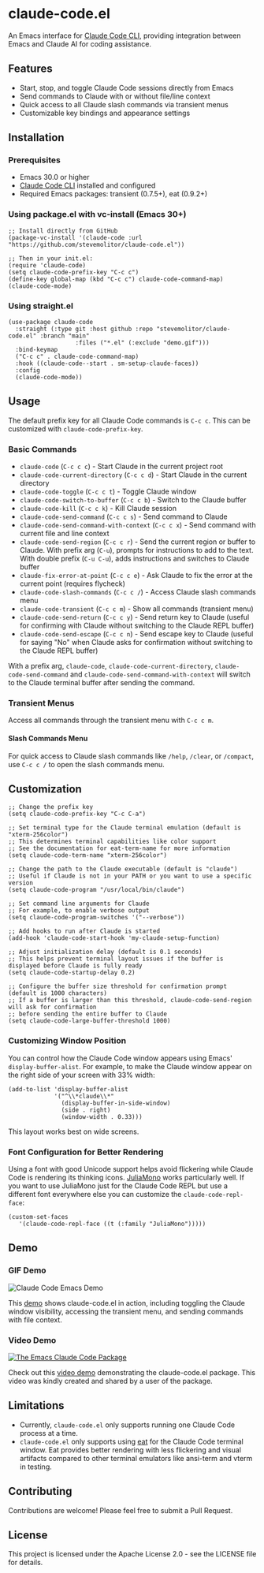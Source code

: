 # claude-code.el

An Emacs interface for [Claude Code CLI](https://github.com/anthropics/claude-code), providing integration between Emacs and Claude AI for coding assistance.

## Features

- Start, stop, and toggle Claude Code sessions directly from Emacs
- Send commands to Claude with or without file/line context
- Quick access to all Claude slash commands via transient menus
- Customizable key bindings and appearance settings

## Installation

### Prerequisites

- Emacs 30.0 or higher
- [Claude Code CLI](https://github.com/anthropics/claude-code) installed and configured
- Required Emacs packages: transient (0.7.5+), eat (0.9.2+)

### Using package.el with vc-install (Emacs 30+)

```elisp
;; Install directly from GitHub
(package-vc-install '(claude-code :url "https://github.com/stevemolitor/claude-code.el"))

;; Then in your init.el:
(require 'claude-code)
(setq claude-code-prefix-key "C-c c")
(define-key global-map (kbd "C-c c") claude-code-command-map)
(claude-code-mode)
```

### Using straight.el

```elisp
(use-package claude-code
  :straight (:type git :host github :repo "stevemolitor/claude-code.el" :branch "main"
                   :files ("*.el" (:exclude "demo.gif")))
  :bind-keymap
  ("C-c c" . claude-code-command-map)
  :hook ((claude-code--start . sm-setup-claude-faces))
  :config
  (claude-code-mode))
```

## Usage

The default prefix key for all Claude Code commands is `C-c c`. This can be customized with `claude-code-prefix-key`.

### Basic Commands

- `claude-code` (`C-c c c`) - Start Claude in the current project root
- `claude-code-current-directory` (`C-c c d`) - Start Claude in the current directory
- `claude-code-toggle` (`C-c c t`) - Toggle Claude window
- `claude-code-switch-to-buffer` (`C-c c b`) - Switch to the Claude buffer
- `claude-code-kill` (`C-c c k`) - Kill Claude session
- `claude-code-send-command` (`C-c c s`) - Send command to Claude
- `claude-code-send-command-with-context` (`C-c c x`) - Send command with current file and line context
- `claude-code-send-region` (`C-c c r`) - Send the current region or buffer to Claude. With prefix arg (`C-u`), prompts for instructions to add to the text. With double prefix (`C-u C-u`), adds instructions and switches to Claude buffer
- `claude-fix-error-at-point` (`C-c c e`) - Ask Claude to fix the error at the current point (requires flycheck)
- `claude-code-slash-commands` (`C-c c /`) - Access Claude slash commands menu
- `claude-code-transient` (`C-c c m`) - Show all commands (transient menu)
- `claude-code-send-return` (`C-c c y`) - Send return key to Claude (useful for confirming with Claude without switching to the Claude REPL buffer)
- `claude-code-send-escape` (`C-c c n`) - Send escape key to Claude (useful for saying "No" when Claude asks for confirmation without switching to the Claude REPL buffer)

With a prefix arg, `claude-code`, `claude-code-current-directory`, `claude-code-send-command` and `claude-code-send-command-with-context` will switch to the Claude terminal buffer after sending the command. 

### Transient Menus

Access all commands through the transient menu with `C-c c m`.

#### Slash Commands Menu

For quick access to Claude slash commands like `/help`, `/clear`, or `/compact`, use `C-c c /` to open the slash commands menu.

## Customization

```elisp
;; Change the prefix key
(setq claude-code-prefix-key "C-c C-a")

;; Set terminal type for the Claude terminal emulation (default is "xterm-256color")
;; This determines terminal capabilities like color support
;; See the documentation for eat-term-name for more information
(setq claude-code-term-name "xterm-256color")

;; Change the path to the Claude executable (default is "claude")
;; Useful if Claude is not in your PATH or you want to use a specific version
(setq claude-code-program "/usr/local/bin/claude")

;; Set command line arguments for Claude
;; For example, to enable verbose output
(setq claude-code-program-switches '("--verbose"))

;; Add hooks to run after Claude is started
(add-hook 'claude-code-start-hook 'my-claude-setup-function)

;; Adjust initialization delay (default is 0.1 seconds)
;; This helps prevent terminal layout issues if the buffer is displayed before Claude is fully ready
(setq claude-code-startup-delay 0.2)

;; Configure the buffer size threshold for confirmation prompt (default is 1000 characters)
;; If a buffer is larger than this threshold, claude-code-send-region will ask for confirmation
;; before sending the entire buffer to Claude
(setq claude-code-large-buffer-threshold 1000)
```

### Customizing Window Position

You can control how the Claude Code window appears using Emacs' `display-buffer-alist`. For example, to make the Claude window appear on the right side of your screen with 33% width:

```elisp
(add-to-list 'display-buffer-alist
             '("^\\*claude\\*"
               (display-buffer-in-side-window)
               (side . right)
               (window-width . 0.33)))
```

This layout works best on wide screens.

### Font Configuration for Better Rendering

Using a font with good Unicode support helps avoid flickering while Claude Code is rendering its thinking icons. [JuliaMono](https://juliamono.netlify.app/) works particularly well. If you want to use JuliaMono just for the Claude Code REPL but use a different font everywhere else you can customize the `claude-code-repl-face`:

```elisp
(custom-set-faces
   '(claude-code-repl-face ((t (:family "JuliaMono")))))
```

## Demo

### GIF Demo

![Claude Code Emacs Demo](./demo.gif)

This [demo](./demo.gif) shows claude-code.el in action, including toggling the Claude window visibility, accessing the transient menu, and sending commands with file context.

### Video Demo

[![The Emacs Claude Code Package](https://img.youtube.com/vi/K8sCVLmFyyU/0.jpg)](https://www.youtube.com/watch?v=K8sCVLmFyyU)

Check out this [video demo](https://www.youtube.com/watch?v=K8sCVLmFyyU) demonstrating the claude-code.el package. This video was kindly created and shared by a user of the package.

## Limitations

- Currently, `claude-code.el` only supports running one Claude Code process at a time.
- `claude-code.el` only supports using [eat](https://codeberg.org/akib/emacs-eat) for the Claude Code terminal window. Eat provides better rendering with less flickering and visual artifacts compared to other terminal emulators like ansi-term and vterm in testing.

## Contributing

Contributions are welcome! Please feel free to submit a Pull Request.

## License

This project is licensed under the Apache License 2.0 - see the LICENSE file for details.
